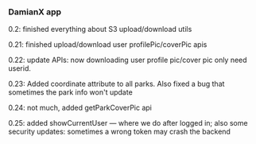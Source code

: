 ### DamianX app

0.2: finished everything about S3 upload/download utils

0.21: finished upload/download user profilePic/coverPic apis

0.22: update APIs: now downloading user profile pic/cover pic only need userid.

0.23: Added coordinate attribute to all parks. Also fixed a bug that sometimes the park info won't update

0.24: not much, added getParkCoverPic api

0.25: added showCurrentUser — where we do after logged in; also some security updates: sometimes a wrong token may crash the backend

